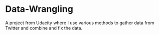# Data-Wrangling
A project from Udacity where I use various methods to gather data from Twitter and combine and fix the data. 
